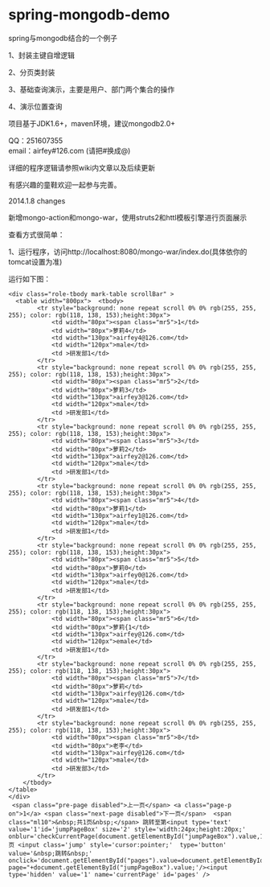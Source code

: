 spring-mongodb-demo
===================

spring与mongodb结合的一个例子

1、封装主键自增逻辑

2、分页类封装

3、基础查询演示，主要是用户、部门两个集合的操作

4、演示位置查询

项目基于JDK1.6+，maven环境，建议mongodb2.0+


QQ：251607355       
email：airfey#126.com (请把#换成@)

详细的程序逻辑请参照wiki内文章以及后续更新

有感兴趣的童鞋欢迎一起参与完善。

2014.1.8 changes

新增mongo-action和mongo-war，使用struts2和httl模板引擎进行页面展示

查看方式很简单：

1、运行程序，访问http://localhost:8080/mongo-war/index.do(具体依你的tomcat设置为准)

运行如下图：

	<div class="role-tbody mark-table scrollBar" >
      <table width="800px">  <tbody>
            <tr style="background: none repeat scroll 0% 0% rgb(255, 255, 255); color: rgb(118, 138, 153);height:30px">
                <td width="80px"><span class="mr5">1</td>
                <td width="80px">萝莉4</td>
                <td width="130px">airfey4@126.com</td>
                <td width="120px">male</td>
                <td >研发部1</td>
            </tr>
            <tr style="background: none repeat scroll 0% 0% rgb(255, 255, 255); color: rgb(118, 138, 153);height:30px">
                <td width="80px"><span class="mr5">2</td>
                <td width="80px">萝莉3</td>
                <td width="130px">airfey3@126.com</td>
                <td width="120px">male</td>
                <td >研发部1</td>
            </tr>
            <tr style="background: none repeat scroll 0% 0% rgb(255, 255, 255); color: rgb(118, 138, 153);height:30px">
                <td width="80px"><span class="mr5">3</td>
                <td width="80px">萝莉2</td>
                <td width="130px">airfey2@126.com</td>
                <td width="120px">male</td>
                <td >研发部1</td>
            </tr>
            <tr style="background: none repeat scroll 0% 0% rgb(255, 255, 255); color: rgb(118, 138, 153);height:30px">
                <td width="80px"><span class="mr5">4</td>
                <td width="80px">萝莉1</td>
                <td width="130px">airfey1@126.com</td>
                <td width="120px">male</td>
                <td >研发部1</td>
            </tr>
            <tr style="background: none repeat scroll 0% 0% rgb(255, 255, 255); color: rgb(118, 138, 153);height:30px">
                <td width="80px"><span class="mr5">5</td>
                <td width="80px">萝莉0</td>
                <td width="130px">airfey0@126.com</td>
                <td width="120px">male</td>
                <td >研发部1</td>
            </tr>
            <tr style="background: none repeat scroll 0% 0% rgb(255, 255, 255); color: rgb(118, 138, 153);height:30px">
                <td width="80px"><span class="mr5">6</td>
                <td width="80px">萝莉{1</td>
                <td width="130px">airfey@126.com</td>
                <td width="120px">emale</td>
                <td >研发部1</td>
            </tr>
            <tr style="background: none repeat scroll 0% 0% rgb(255, 255, 255); color: rgb(118, 138, 153);height:30px">
                <td width="80px"><span class="mr5">7</td>
                <td width="80px">萝莉</td>
                <td width="130px">airfey@126.com</td>
                <td width="120px">male</td>
                <td >研发部1</td>
            </tr>
            <tr style="background: none repeat scroll 0% 0% rgb(255, 255, 255); color: rgb(118, 138, 153);height:30px">
                <td width="80px"><span class="mr5">8</td>
                <td width="80px">老李</td>
                <td width="130px">airfey@126.com</td>
                <td width="120px">male</td>
                <td >研发部3</td>
            </tr>
        </tbody>
    </table>
    </div>
	 <span class="pre-page disabled">上一页</span> <a class="page-p on">1</a> <span class="next-page disabled">下一页</span>  <span class="ml10">&nbsp;共1页&nbsp;</span> 跳转至第<input type='text' value='1'id='jumpPageBox' size='2' style='width:24px;height:20px;' onblur='checkCurrentPage(document.getElementById("jumpPageBox").value,1)'/>页 <input class='jump' style='cursor:pointer;'  type='button'  value='&nbsp;跳转&nbsp;' onclick='document.getElementById("pages").value=document.getElementById("jumpPageBox").value;window.location.href="index.do?page="+document.getElementById("jumpPageBox").value;'/><input type='hidden' value='1' name='currentPage' id='pages' />
 
 
